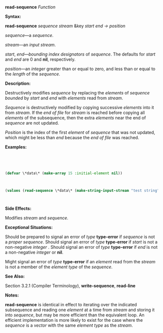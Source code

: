 **read-sequence** *Function* 



**Syntax:** 



**read-sequence** *sequence stream* &key *start end → position* 



*sequence*—a *sequence*. 



*stream*—an *input stream*. 



*start*, *end*—*bounding index designators* of *sequence*. The defaults for *start* and *end* are 0 and **nil**, respectively. 



*position*—an *integer* greater than or equal to zero, and less than or equal to the *length* of the *sequence*. 



**Description:** 



Destructively modifies *sequence* by replacing the *elements* of *sequence bounded* by *start* and *end* with *elements* read from *stream*. 



*Sequence* is destructively modified by copying successive *elements* into it from *stream*. If the *end of file* for *stream* is reached before copying all *elements* of the subsequence, then the extra *elements* near the end of *sequence* are not updated. 







 



 



*Position* is the index of the first *element* of *sequence* that was not updated, which might be less than *end* because the *end of file* was reached. 



**Examples:**
```lisp
 



(defvar \*data\* (make-array 15 :initial-element nil)) 



(values (read-sequence \*data\* (make-string-input-stream "test string")) \*data\*) *→* 11, #(#\t #\e #\s #\t #\Space #\s #\t #\r #\i #\n #\g NIL NIL NIL NIL) 




```
**Side Effects:** 



Modifies *stream* and *sequence*. 



**Exceptional Situations:** 



Should be prepared to signal an error of *type* **type-error** if *sequence* is not a *proper sequence*. Should signal an error of *type* **type-error** if *start* is not a non-negative *integer* . Should signal an error of *type* **type-error** if *end* is not a non-negative *integer* or **nil**. 



Might signal an error of *type* **type-error** if an *element* read from the *stream* is not a member of the *element type* of the *sequence*. 



**See Also:** 



Section 3.2.1 (Compiler Terminology), **write-sequence**, **read-line** 



**Notes:** 



**read-sequence** is identical in effect to iterating over the indicated subsequence and reading one *element* at a time from *stream* and storing it into *sequence*, but may be more efficient than the equivalent loop. An efficient implementation is more likely to exist for the case where the *sequence* is a *vector* with the same *element type* as the *stream*. 



